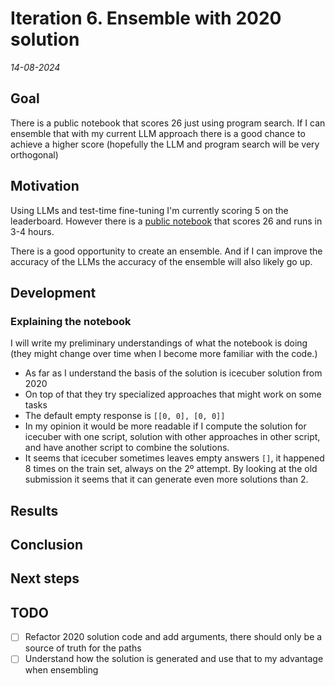 # Iteration 6. Ensemble with 2020 solution

_14-08-2024_

## Goal

There is a public notebook that scores 26 just using program search. If I can ensemble that with my
current LLM approach there is a good chance to achieve a higher score (hopefully the LLM and program search will be very orthogonal)

## Motivation

Using LLMs and test-time fine-tuning I'm currently scoring 5 on the leaderboard. However there is a [public
notebook](https://www.kaggle.com/code/mehrankazeminia/3-arc24-developed-2020-winning-solutions) that scores 26 and runs in 3-4 hours.

There is a good opportunity to create an ensemble. And if I can improve the accuracy of the LLMs the accuracy
of the ensemble will also likely go up.

## Development

### Explaining the notebook

I will write my preliminary understandings of what the notebook is doing (they might change over time when I become more familiar with the code.)

- As far as I understand the basis of the solution is icecuber solution from 2020
- On top of that they try specialized approaches that might work on some tasks
- The default empty response is `[[0, 0], [0, 0]]`
- In my opinion it would be more readable if I compute the solution for icecuber with one script, solution with other approaches in other script, and have another script to combine the solutions.
- It seems that icecuber sometimes leaves empty answers `[]`, it happened 8 times on the train set, always on the 2º attempt.
  By looking at the old submission it seems that it can generate even more solutions than 2.

## Results

## Conclusion

## Next steps

## TODO

- [ ] Refactor 2020 solution code and add arguments, there should only be a source of truth for the paths
- [ ] Understand how the solution is generated and use that to my advantage when ensembling
